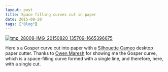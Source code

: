 ```yaml
---
layout: post
title: Space filling curves cut in paper
date: 2015-08-20
tags: ["Blog"]
---
```


[![tmp_28008-IMG_20150820_135709-1665396675](tmp_28008-IMG_20150820_135709-1665396675-1024x758.jpg)](http://unterbahn.com/wp-content/uploads/2015/08/tmp_28008-IMG_20150820_135709-1665396675.jpg)

Here's a Gosper curve cut into paper with a [Silhouette Cameo](//publiclab.org/notes/warren/07-30-2015/silhouette-cameo-desktop-paper-cutter-for-prototyping) desktop paper cutter. Thanks to [Owen Maresh](http://owen.maresh.info) for showing me the Gosper curve, which is a space-filling curve formed with a single line, and therefore, here, with a single cut.